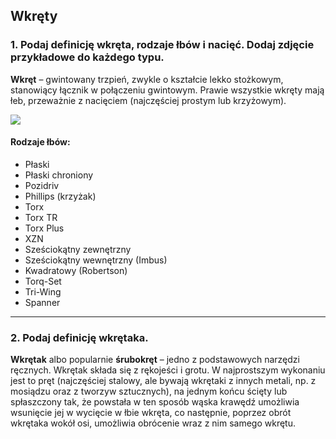 ## Wkręty
### 1. Podaj definicję wkręta, rodzaje łbów i nacięć. Dodaj zdjęcie przykładowe do każdego typu.
**Wkręt** – gwintowany trzpień, zwykle o kształcie lekko stożkowym, stanowiący łącznik w połączeniu gwintowym. Prawie wszystkie wkręty mają łeb, przeważnie z nacięciem (najczęściej prostym lub krzyżowym). 


![](https://image.ceneostatic.pl/data/products/82365743/i-ifixit-manta-precision-bit-set-eu145392.jpg)
#### Rodzaje łbów:
 - Płaski
 - Płaski chroniony
 - Pozidriv
 - Phillips (krzyżak)
 - Torx
 - Torx TR
 - Torx Plus
 - XZN
 - Sześciokątny zewnętrzny
 - Sześciokątny wewnętrzny (Imbus)
 - Kwadratowy (Robertson)
 - Torq-Set
 - Tri-Wing
 - Spanner
 
--- 
### 2. Podaj definicję wkrętaka.
 
**Wkrętak** albo popularnie **śrubokręt** – jedno z podstawowych narzędzi ręcznych. Wkrętak składa się z rękojeści i grotu. W najprostszym wykonaniu jest to pręt (najczęściej stalowy, ale bywają wkrętaki z innych metali, np. z mosiądzu oraz z tworzyw sztucznych), na jednym końcu ścięty lub spłaszczony tak, że powstała w ten sposób wąska krawędź umożliwia wsunięcie jej w wycięcie w łbie wkręta, co następnie, poprzez obrót wkrętaka wokół osi, umożliwia obrócenie wraz z nim samego wkrętu.
